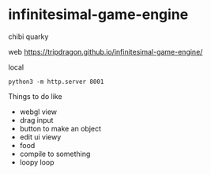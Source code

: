 # infinitesimal-game-engine
chibi quarky

web
https://tripdragon.github.io/infinitesimal-game-engine/

local
```
python3 -m http.server 8001
```

Things to do like

* webgl view
* drag input
* button to make an object
* edit ui viewy
* food
* compile to something
* loopy loop
